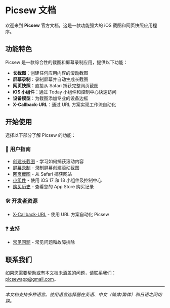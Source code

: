 # Picsew 文档

欢迎来到 **Picsew** 官方文档，这是一款功能强大的 iOS 截图和网页快照应用程序。

## 功能特色

Picsew 是一款综合性的截图和屏幕录制应用，提供以下功能：

- **长截图**：创建任何应用内容的滚动截图
- **屏幕录制**：录制屏幕并自动生成长截图
- **网页快照**：直接从 Safari 捕获完整网页截图
- **iOS 小组件**：通过 Today 小组件和控制中心快速访问
- **设备模型**：为截图添加专业的设备边框
- **X-Callback-URL**：通过 URL 方案实现工作流自动化

## 开始使用

选择以下部分了解 Picsew 的功能：

### 🔧 用户指南
- [创建长截图](guide-create-scrollshot.md) - 学习如何捕获滚动内容
- [屏幕录制](guide-recording.md) - 录制屏幕创建滚动截图
- [网页截图](guide-web-snapshot.md) - 从 Safari 捕获网站
- [小组件](guide-widget-new.md) - 使用 iOS 17 和 18 小组件及控制中心
- [购买历史](guide-purchase-history.md) - 查看您的 App Store 购买记录

### 🛠️ 开发者资源
- [X-Callback-URL](x-callback-url.md) - 使用 URL 方案自动化 Picsew

### ❓ 支持
- [常见问题](faq.md) - 常见问题和故障排除

## 联系我们

如果您需要帮助或有本文档未涵盖的问题，请联系我们：[picsewapp@gmail.com](mailto:picsewapp@gmail.com)。

---

*本文档支持多种语言。使用语言选择器在英语、中文（简体/繁体）和日语之间切换。*